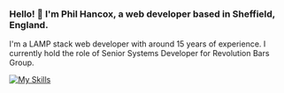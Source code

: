 <!--
**philhancox/philhancox** is a ✨ _special_ ✨ repository because its `README.md` (this file) appears on your GitHub profile.

Here are some ideas to get you started:

- 🔭 I’m currently working on ...
- 🌱 I’m currently learning ...
- 👯 I’m looking to collaborate on ...
- 🤔 I’m looking for help with ...
- 💬 Ask me about ...
- 📫 How to reach me: ...
- 😄 Pronouns: ...
- ⚡ Fun fact: ...
-->

### Hello! 👋 I'm Phil Hancox, a web developer based in Sheffield, England. 

I'm a LAMP stack web developer with around 15 years of experience. I currently hold the role of Senior Systems Developer for Revolution Bars Group.

[![My Skills](https://skillicons.dev/icons?i=js,html,css,bootstrap,git,jquery,laravel,linux,mysql,php,react,tailwind,vue,wordpress)](https://skillicons.dev)
